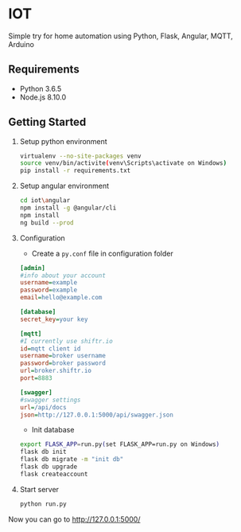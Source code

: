 # IOT
Simple try for home automation using Python, Flask, Angular, MQTT, Arduino

## Requirements
* Python 3.6.5
* Node.js 8.10.0

## Getting Started
1. Setup python environment
    ```bash
    virtualenv --no-site-packages venv
    source venv/bin/activite(venv\Scripts\activate on Windows)
    pip install -r requirements.txt
    ```
2. Setup angular environment
	```bash
    cd iot\angular
    npm install -g @angular/cli
	npm install
    ng build --prod
	```
3. Configuration

    - Create a ```py.conf``` file in configuration folder
    ```ini
    [admin]
    #info about your account
    username=example
    password=example
    email=hello@example.com

    [database]
    secret_key=your key

    [mqtt]
    #I currently use shiftr.io
    id=mqtt client id
    username=broker username
    password=broker password
    url=broker.shiftr.io
    port=8883

    [swagger]
    #swagger settings
    url=/api/docs
    json=http://127.0.0.1:5000/api/swagger.json
    ```
    - Init database
    ```bash
    export FLASK_APP=run.py(set FLASK_APP=run.py on Windows)
    flask db init
    flask db migrate -m "init db"
    flask db upgrade
    flask createaccount
    ```
4. Start server
    ```bash
    python run.py
    ```
Now you can go to http://127.0.0.1:5000/
